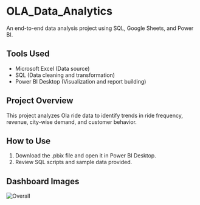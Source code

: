 # OLA_Data_Analytics

An end-to-end data analysis project using SQL, Google Sheets, and Power BI.

## Tools Used
- Microsoft Excel (Data source)
- SQL (Data cleaning and transformation)
- Power BI Desktop (Visualization and report building)

## Project Overview
This project analyzes Ola ride data to identify trends in ride frequency, revenue, city-wise demand, and customer behavior.

## How to Use
1. Download the .pbix file and open it in Power BI Desktop.
2. Review SQL scripts and sample data provided.

## Dashboard Images
![Overall]([https://github.com/rushil1308/OLA_Data_Analytics/blob/main/Screenshot%202025-07-20%20021958.png?raw=true](https://github.com/rushil1308/OLA_Data_Analytics/blob/main/Dashboard_OLA.png?raw=true))
